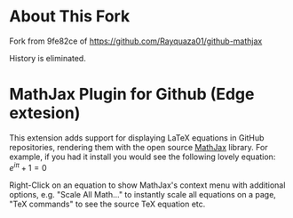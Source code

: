 # About This Fork

Fork from 9fe82ce of https://github.com/Rayquaza01/github-mathjax

History is eliminated.

# MathJax Plugin for Github (Edge extesion)

This extension adds support for displaying LaTeX equations in GitHub repositories, rendering them with the open source [MathJax](http://mathjax.org/) library. For example, if you had it install you would see the following lovely equation: $e^{i \pi} + 1 = 0$

Right-Click on an equation to show MathJax's context menu with additional options, e.g. "Scale All Math..." to instantly scale all equations on a page, "TeX commands" to see the source TeX equation etc.
